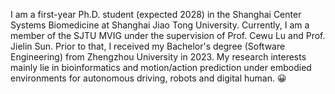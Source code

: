 I am a first-year Ph.D. student (expected 2028) in the Shanghai Center Systems Biomedicine at Shanghai Jiao Tong University. Currently, I am a member of the SJTU MVIG under the supervision of Prof. Cewu Lu and Prof. Jielin Sun. Prior to that, I received my Bachelor's degree (Software Engineering) from Zhengzhou University in 2023. My research interests mainly lie in bioinformatics and motion/action prediction under embodied environments for autonomous driving, robots and digital human. 😀
